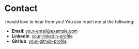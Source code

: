 # Contact

I would love to hear from you! You can reach me at the following:

- **Email**: [your-email@example.com](mailto:mack7151@gmail.com)
- **LinkedIn**: [your-linkedin-profile](https://www.linkedin.com/in/pavelmakarov90/)
- **GitHub**: [your-github-profile](https://github.com/PavelM90)
